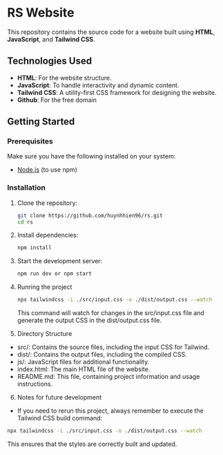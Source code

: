 # RS Website

This repository contains the source code for a website built using **HTML**, **JavaScript**, and **Tailwind CSS**.

## Technologies Used

- **HTML**: For the website structure.
- **JavaScript**: To handle interactivity and dynamic content.
- **Tailwind CSS**: A utility-first CSS framework for designing the website.
- **Github**: For the free domain

## Getting Started

### Prerequisites
Make sure you have the following installed on your system:
- [Node.js](https://nodejs.org/) (to use npm)

### Installation

1. Clone the repository:
   ```bash
   git clone https://github.com/huynhhien96/rs.git
   cd rs

2. Install dependencies:
   ```bash
   npm install

3. Start the development server:
   ```bash
   npm run dev or npm start

4. Runring the project
    ```bash
    npx tailwindcss -i ./src/input.css -o ./dist/output.css --watch
    ```
    This command will watch for changes in the src/input.css file and generate the output CSS in the dist/output.css file.

5. Directory Structure
- src/: Contains the source files, including the input CSS for Tailwind.
- dist/: Contains the output files, including the compiled CSS.
- js/: JavaScript files for additional functionality.
- index.html: The main HTML file of the website.
- README.md: This file, containing project information and usage instructions.

6. Notes for future development

- If you need to rerun this project, always remember to execute the Tailwind CSS build command:

```bash
npx tailwindcss -i ./src/input.css -o ./dist/output.css --watch
```
This ensures that the styles are correctly built and updated.

